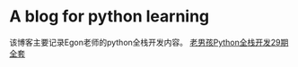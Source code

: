# A blog for python learning
该博客主要记录Egon老师的python全栈开发内容。
[老男孩Python全栈开发29期全套](https://www.bilibili.com/video/BV1QE41147hU?p=219&vd_source=de4f37c2f89f0135a4c4623934ad39b7)
